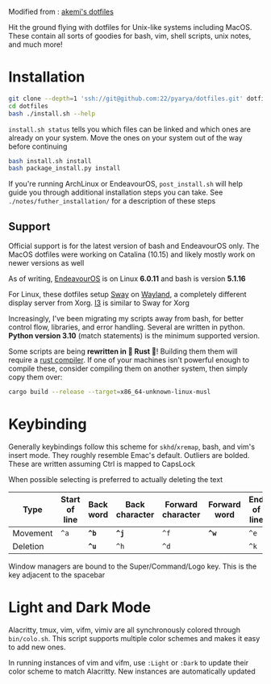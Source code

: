 Modified from : [akemi's dotfiles](https://codeberg.org/akemi/dotfiles)

Hit the ground flying with dotfiles for Unix-like systems including MacOS. These
contain all sorts of goodies for bash, vim, shell scripts, unix notes, and much
more!

# Installation

```bash
git clone --depth=1 'ssh://git@github.com:22/pyarya/dotfiles.git' dotfiles
cd dotfiles
bash ./install.sh --help
```

`install.sh status` tells you which files can be linked and which ones are
already on your system. Move the ones on your system out of the way before
continuing

```bash
bash install.sh install
bash package_install.py install
```

If you're running ArchLinux or EndeavourOS, `post_install.sh` will help guide
you through additional installation steps you can take. See
`./notes/futher_installation/` for a description of these steps

## Support

Official support is for the latest version of bash and EndeavourOS only. The
MacOS dotfiles were working on Catalina (10.15) and likely mostly work on newer
versions as well

As of writing, [EndeavourOS](
https://endeavouros.com/) is on Linux **6.0.11** and bash is version **5.1.16**

For Linux, these dotfiles setup [Sway](https://github.com/swaywm/sway) on
[Wayland](https://wayland.freedesktop.org/), a completely different display
server from Xorg. [I3](https://i3wm.org/) is similar to Sway for Xorg

Increasingly, I've been migrating my scripts away from bash, for better control
flow, libraries, and error handling. Several are written in python. **Python
version 3.10** (match statements) is the minimum supported version.

Some scripts are being __rewritten in :rocket: Rust :rocket:__! Building them
them will require a [rust compiler](https://rustup.rs). If one of your machines
isn't powerful enough to compile these, consider compiling them on another
system, then simply copy them over:

```bash
cargo build --release --target=x86_64-unknown-linux-musl
```

# Keybinding

Generally keybindings follow this scheme for `skhd`/`xremap`, bash, and vim's
insert mode. They roughly resemble Emac's default. Outliers are bolded. These
are written assuming Ctrl is mapped to CapsLock

When possible selecting is preferred to actually deleting the text

| Type | Start of line | Back word | Back character | Forward character | Forward word | End of line |
| ---- | ------------- | --------- | -------------- | ----------------- | ------------ | ----------- |
| Movement | `^a`      | **`^b`**  |    **`^j`**    |       `^f`        |   **`^w`**   |    `^e`     |
| Deletion |           | **`^u`**  |      `^h`      |       `^d`        |              |    `^k`     |

Window managers are bound to the Super/Command/Logo key. This is the key
adjacent to the spacebar

# Light and Dark Mode

Alacritty, tmux, vim, vifm, vimiv are all synchronously colored through
`bin/colo.sh`. This script supports multiple color schemes and makes it easy to
add new ones.

In running instances of vim and vifm, use `:Light` or `:Dark` to update their
color scheme to match Alacritty. New instances are automatically updated

